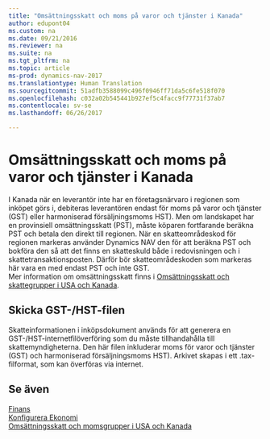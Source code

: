 ```yaml
---
title: "Omsättningsskatt och moms på varor och tjänster i Kanada"
author: edupont04
ms.custom: na
ms.date: 09/21/2016
ms.reviewer: na
ms.suite: na
ms.tgt_pltfrm: na
ms.topic: article
ms-prod: dynamics-nav-2017
ms.translationtype: Human Translation
ms.sourcegitcommit: 51adfb3588099c496f0946ff71da5c6fe518f070
ms.openlocfilehash: c032a02b545441b927ef5c4facc9f77731f37ab7
ms.contentlocale: sv-se
ms.lasthandoff: 06/26/2017

---
```


# <a name="sales-tax-and-goods-and-services-tax-in-canada"></a>Omsättningsskatt och moms på varor och tjänster i Kanada
I Kanada när en leverantör inte har en företagsnärvaro i regionen som inköpet görs i, debiteras leverantören endast för moms på varor och tjänster (GST) eller harmoniserad försäljningsmoms HST). Men om landskapet har en provinsiell omsättningsskatt (PST), måste köparen fortfarande beräkna PST och betala den direkt till regionen. När en skatteområdeskod för regionen markeras använder Dynamics NAV den för att beräkna PST och bokföra den så att det finns en skatteskuld både i redovisningen och i skattetransaktionsposten. Därför bör skatteområdeskoden som markeras här vara en med endast PST och inte GST.  
Mer information om omsättningsskatt finns i [Omsättningsskatt och skattegrupper i USA och Kanada](us-finance-setup-sales-tax.md).  

## <a name="submitting-the-gsthst-file"></a>Skicka GST-/HST-filen
Skatteinformationen i inköpsdokument används för att generera en GST-/HST-internetfilöverföring som du måste tillhandahålla till skattemyndigheterna. Den här filen inkluderar moms för varor och tjänster (GST) och harmoniserad försäljningsmoms HST). Arkivet skapas i ett .tax-filformat, som kan överföras via internet.  

## <a name="see-also"></a>Se även
[Finans](finance-setup.md)  
[Konfigurera Ekonomi](finance-setup-setup-finance-setup.md)  
[Omsättningsskatt och momsgrupper i USA och Kanada](us-finance-setup-sales-tax.md)

